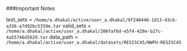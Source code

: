 ###Important Notes

test_sets = `/home/a.dhakal/active/user_a.dhakal/9f248448-1d13-43cb-a336-a7d92bc5359e.tar`
valid_sets =  `/home/a.dhakal/active/user_a.dhakal/206faf6d-e5f4-428e-b27c-4a55746d5629.tar` 
data_path = `/home/a.dhakal/active/user_a.dhakal/datasets/RESISC45/NWPU-RESISC45`
